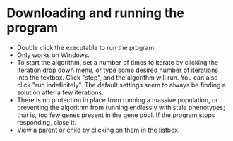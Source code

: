 # Downloading and running the program
* Double click the executable to run the program.
* Only works on Windows.
* To start the algorithm, set a number of times to iterate by clicking the iteration drop down menu, or type some desired number of iterations into the textbox. Click "step", and the algorithm will run. You can also click "run indefinitely". The default settings seem to always be finding a solution after a few iterations.
* There is no protection in place from running a massive population, or preventing the algorithm from running endlessly with stale phenotypes; that is, too few genes present in the gene pool.  If the program stops responding, close it.
* View a parent or child by clicking on them in the listbox.
